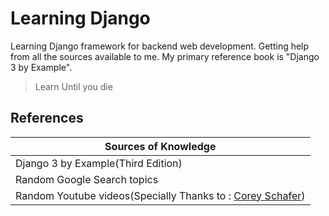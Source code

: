 # Learning Django

Learning Django framework for backend web development. Getting help from 
all the sources available to me. My primary reference book is "Django 3 by Example".


> Learn Until you die 

**References**
-----------------------
| Sources of Knowledge |
| ---------------------|
| Django 3 by Example(Third Edition) |
| Random Google Search topics|
| Random Youtube videos(Specially Thanks to : [Corey Schafer](https://www.youtube.com/channel/UCCezIgC97PvUuR4_gbFUs5g))|